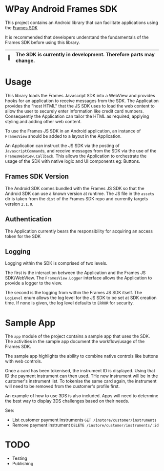 # WPay Android Frames SDK

This project contains an Android library that can facilitate
applications using the [Frames SDK](https://github.com/w-pay/sdk-wpay-web-frames)

It is recommended that developers understand the fundamentals of the Frames SDK before using
this library.

| :memo: | The SDK is currently in development. Therefore parts may change. |
|--------|:-----------------------------------------------------------------|

# Usage

This library loads the Frames Javascript SDK into a WebView and provides hooks for an application
to receive messages from the SDK. The Application provides the "host HTML" that the JS SDK uses to
load the web content to allow the user to securely enter information like credit card numbers.
Consequently the Application can tailor the HTML as required, applying styling and adding other
web content.

To use the Frames JS SDK in an Android application, an instance of `FramesView` should be added
to a layout in the Application.

An Application can instruct the JS SDK via the posting of `JavascriptCommand`s, and receive messages
from the SDK via the use of the `FramesWebView.Callback`. This allows the Application to orchestrate
the usage of the SDK with native logic and UI components eg: Buttons.

## Frames SDK Version

The Android SDK comes bundled with the Frames JS SDK so that the Android SDK can use a known
version at runtime. The JS file in the `assets` dir is taken from the `dist` of the Frames SDK
repo and currently targets version `2.1.0`.

## Authentication

The Application currently bears the responsibility for acquiring an access token for the SDK 

## Logging

Logging within the SDK is comprised of two levels.

The first is the interaction between the Application
and the Frames JS SDK/WebView. The `FramesView.Logger` interface allows the Application to provide
a logger to the view.

The second is the logging from within the Frames JS SDK itself. The `LogLevel` enum allows the
log level for the JS SDK to be set at SDK creation time. If none is given, the log level defaults
to `ERROR` for security.

# Sample App

The `app` module of the project contains a sample app that uses the SDK. The activities in the
sample app document the workflow/usage of the Frames SDK.

The sample app highlights the ability to combine native controls like buttons with web controls.

Once a card has been tokenised, the instrument ID is displayed. Using that ID the payment instrument
can then used. THe new instrument will be in the customer's instrument list. To tokenise the same
card again, the instrument will need to be removed from the customer's profile first.

An example of how to use 3DS is also included. Apps will need to determine the best way to display
3DS challenges based on their needs.

See:
 - List customer payment instruments `GET /instore/customer/instruments`
 - Remove payment instrument `DELETE /instore/customer/instruments/:id` 

# TODO

- Testing
- Publishing